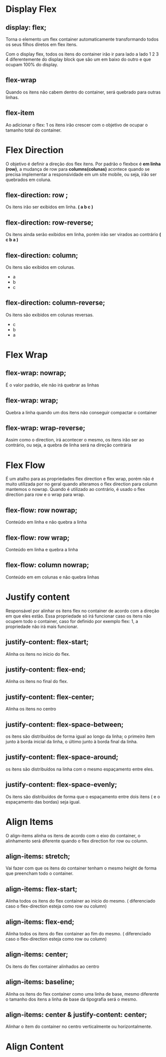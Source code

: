 # Display Flex

## display: flex;

Torna o elemento um flex container automaticamente transformando todos os seus filhos diretos em flex itens.

Com o display flex, todos os itens do container irão ir para lado a lado
 1 2 3 4 
 diferentemente do display block que são um em baixo do outro e que ocupam 100% do display.

## flex-wrap

 Quando os itens não cabem dentro do container, será quebrado para outras linhas.

## flex-item

 Ao adicionar o flex: 1 os itens irão crescer com o objetivo de ocupar o tamanho total do container.

# Flex Direction

 O objetivo é definir a direção dos flex itens. Por padrão o flexbox é **em linha (row)**, a mudança de row para **columns(colunas)** acontece quando se precisa implementar a responsividade em um site mobile, ou seja, irão ser quebrados em coluna.

## flex-direction: row ;
Os itens irão ser exibidos em  linha. **( a b c )**

## flex-direction: row-reverse;
Os itens ainda serão exibidos em linha, porém irão ser virados ao contrário **( c b a )**

## flex-direction: column;
Os itens são exibidos em colunas. 

- a
- b
- c

## flex-direction: column-reverse;
Os itens são exibidos em colunas reversas.

- c
- b
- a

# Flex Wrap 

## flex-wrap: nowrap;
É o valor padrão, ele não irá quebrar as linhas

## flex-wrap: wrap;
Quebra a linha quando um dos itens não conseguir compactar o container

## flex-wrap: wrap-reverse;
Assim como o direction, irá acontecer o mesmo, os itens irão ser ao contrário, ou seja, a quebra de linha será na direção contrária

# Flex Flow 

É um atalho para as propriedades flex direction e flex wrap, porém não é muito utilizada por no geral quando alteramos o flex direction para column mantemos o nowrap.
Quando é utilizado ao contrário, é usado o flex direction para row e o wrap para wrap.

## flex-flow: row nowrap;
Conteúdo em linha e não quebra a linha

## flex-flow: row wrap;
Conteúdo em linha e quebra a linha

## flex-flow: column nowrap;
Conteúdo em em colunas e não quebra linhas

# Justify content

Responsável por alinhar os itens flex no container de acordo com a direção em que eles estão.
Essa propriedade só irá funcionar caso os itens não ocupem todo o container, caso for definido por exemplo flex: 1, a propriedade não irá mais funcionar.

## justify-content: flex-start;
Alinha os itens no inicio do flex.

## justify-content: flex-end;
Alinha os itens no final do flex.

## justify-content: flex-center;
Alinha os itens no centro

## justify-content: flex-space-between;
os ítens são distribuídos de forma igual ao longo da linha; o primeiro ítem junto à borda inicial da linha, o último junto à borda final da linha.

## justify-content: flex-space-around;
os ítens são distribuídos na linha com o mesmo espaçamento entre eles. 

## justify-content: flex-space-evenly;
Os itens são distribuídos de forma que o espaçamento entre dois itens ( e o espaçamento das bordas) seja igual.

# Align Items
O align-items alinha os itens de acordo com o eixo do container, o alinhamento será diferente quando o flex direction for row ou column.

## align-items: stretch;
Vai fazer com que os itens do container tenham o mesmo height de forma que preencham todo o container.

## align-items: flex-start;
Alinha todos os itens do flex container ao inicio do mesmo. ( diferenciado caso o flex-direction esteja como row ou column)

## align-items: flex-end;
Alinha todos os itens do flex container ao fim do mesmo. ( diferenciado caso o flex-direction esteja como row ou column)

## align-items: center;
Os itens do flex container alinhados ao centro

## align-items: baseline;
Alinha os itens do flex container como uma linha de base, mesmo diferente o tamanho dos itens a linha de base da tipografia será o mesmo.

## align-items: center & justify-content: center;
Alinhar o item do container no centro verticalmente ou horizontalmente.

# Align Content








